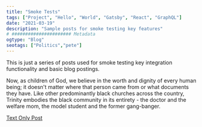 ```yaml
---
title: "Smoke Tests"
tags: ["Project", "Hello", "World", "Gatsby", "React", "GraphQL"]
date: "2021-03-19"
description: "Sample posts for smoke testing key features"
# ###################### Metadata
ogtype: "Blog"
seotags: ["Politics","pete"]
---
```


This is just a series of posts used for smoke testing key integration functionality and basic blog postings.  

Now, as children of God, we believe in the worth and dignity of every human being; it doesn't matter where that person came from or what documents they have. Like other predominantly black churches across the country, Trinity embodies the black community in its entirety - the doctor and the welfare mom, the model student and the former gang-banger.

[Text Only Post](../blog/Text-Only-Post)